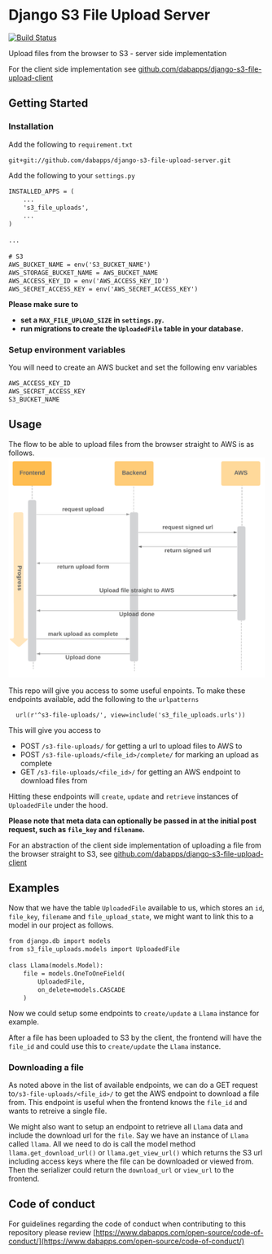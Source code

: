 Django S3 File Upload Server
===================
[![Build Status](https://travis-ci.com/dabapps/django-s3-file-upload-server.svg?token=k7ApnEQbpXLoWVm5Bc9o&branch=master)](https://travis-ci.com/dabapps/django-s3-file-upload-server)

Upload files from the browser to S3 - server side implementation

For the client side implementation see [github.com/dabapps/django-s3-file-upload-client](https://github.com/dabapps/django-s3-file-upload-client)

## Getting Started

### Installation

Add the following to `requirement.txt`

    git+git://github.com/dabapps/django-s3-file-upload-server.git


Add the following to your `settings.py`

    INSTALLED_APPS = (
        ...
        's3_file_uploads',
        ...
    )

    ...

    # S3
    AWS_BUCKET_NAME = env('S3_BUCKET_NAME')
    AWS_STORAGE_BUCKET_NAME = AWS_BUCKET_NAME
    AWS_ACCESS_KEY_ID = env('AWS_ACCESS_KEY_ID')
    AWS_SECRET_ACCESS_KEY = env('AWS_SECRET_ACCESS_KEY')

**Please make sure to**
  - **set a `MAX_FILE_UPLOAD_SIZE` in `settings.py`.**
  - **run migrations to create the `UploadedFile` table in your database.**

### Setup environment variables

You will need to create an AWS bucket and set the following env variables

```
AWS_ACCESS_KEY_ID
AWS_SECRET_ACCESS_KEY
S3_BUCKET_NAME
```

## Usage
The flow to be able to upload files from the browser straight to AWS is as follows.
![Flow S3 file uploads](images/flow-s3-file-uploads.png)

This repo will give you access to some useful enpoints.
To make these endpoints available, add the following to the `urlpatterns`
```
  url(r'^s3-file-uploads/', view=include('s3_file_uploads.urls'))
```
This will give you access to
  - POST `/s3-file-uploads/` for getting a url to upload files to AWS to
  - POST `/s3-file-uploads/<file_id>/complete/` for marking an upload as complete
  - GET `/s3-file-uploads/<file_id>/` for getting an AWS endpoint to download files from

Hitting these endpoints will `create`, `update` and `retrieve` instances of `UploadedFile` under the hood.

**Please note that meta data can optionally be passed in at the initial post request, such as `file_key` and `filename`.**

For an abstraction of the client side implementation of uploading a file from the browser straight to S3, see [github.com/dabapps/django-s3-file-upload-client](https://github.com/dabapps/django-s3-file-upload-client)

## Examples
Now that we have the table `UploadedFile` available to us, which stores an `id`, `file_key`, `filename` and `file_upload_state`, we might want to link this to a model in our project as follows.

```
from django.db import models
from s3_file_uploads.models import UploadedFile

class Llama(models.Model):
    file = models.OneToOneField(
        UploadedFile,
        on_delete=models.CASCADE
    )
```

Now we could setup some endpoints to `create/update` a `Llama` instance for example.

After a file has been uploaded to S3 by the client, the frontend will have the `file_id` and could use this
to `create/update` the `Llama` instance.

### Downloading a file
As noted above in the list of available endpoints, we can do a GET request to`/s3-file-uploads/<file_id>/` to get the AWS endpoint to download a file from.
This endpoint is useful when the frontend knows the `file_id` and wants to retreive a single file.

We might also want to setup an endpoint to retrieve all `Llama` data and include the download url for the `file`.
Say we have an instance of `Llama` called `llama`. All we need to do is call the model method `llama.get_download_url()` or `llama.get_view_url()` which returns the S3 url including access keys where the file can be downloaded or viewed from.
Then the serializer could return the `download_url` or `view_url` to the frontend.


## Code of conduct

For guidelines regarding the code of conduct when contributing to this repository please review [https://www.dabapps.com/open-source/code-of-conduct/](https://www.dabapps.com/open-source/code-of-conduct/)
